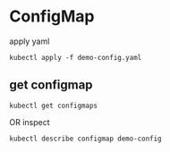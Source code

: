 # ConfigMap

apply yaml

```
kubectl apply -f demo-config.yaml
```

## get configmap
```kubectl get configmaps```

OR inspect
```
kubectl describe configmap demo-config
```
